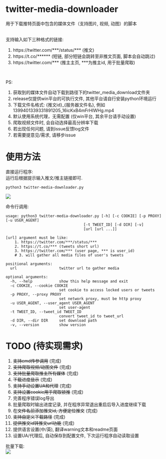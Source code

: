 # twitter-media-downloader
用于下载推特页面中包含的媒体文件（支持图片, 视频, 动图）的脚本  
<br/>

支持输入如下三种格式的链接:
1. https://<span></span>twitter.com/\*\*\*/status/\*\*\* (推文)  
2. https://<span></span>t.co/****** (短链, 部分短链会跳转至非推文页面, 脚本会自动跳过)  
3. https://<span></span>twitter.com/\*\*\* (推主主页, \*\*\*为推主id, 用于批量爬取)  
<br/>

PS:    
1. 获取到的媒体文件自动下载到路径下的twitter_media_download文件夹  
2. release仅提供win平台的可执行文件, 其他平台请自行安装python环境运行
4. 下载文件名格式: {推文id}_{服务器文件名}, 例如1399401339331891205_16icKxB4mFrHlWHg.mp4
5. 默认使用系统代理，无需配置 (仅win平台, 其余平台请手动设置)
6. 爬取视频文件时, 会自动选择最高分辨率下载
8. 若出现任何问题, 请到issue反馈log文件
9. 若需要提意见/需求, 请移步issue

# 使用方法

直接运行程序:  
运行后根据提示输入推文/推主链接即可.

    python3 twitter-media-downloader.py

<img src="https://i.loli.net/2020/08/13/wvPBc4mgVy9aCxo.png" ></a>

命令行调用:

    usage: python3 twitter-media-downloader.py [-h] [-c COOKIE] [-p PROXY] [-u USER_AGENT]
                                       [-t TWEET_ID] [-d DIR] [-v]
                                       [url [url ...]]

    [url] argument must be like:
        1. https://twitter.com/***/status/***
        2. https://t.co/*** (tweets short url)
        3. https://twitter.com/*** (user page, *** is user_id)
        # 3. will gather all media files of user's tweets

    positional arguments:
      url                   twitter url to gather media

    optional arguments:
      -h, --help            show this help message and exit
      -c COOKIE, --cookie COOKIE
                            set cookie to access locked users or tweets
      -p PROXY, --proxy PROXY
                            set network proxy, must be http proxy
      -u USER_AGENT, --user_agent USER_AGENT
                            set user-agent
      -t TWEET_ID, --tweet_id TWEET_ID
                            convert tweet_id to tweet_url
      -d DIR, --dir DIR     set download path
      -v, --version         show version


# TODO (待实现需求)  
1. ~~支持cmd传参调用~~ (完成)
2. ~~支持爬取视频/动图文件~~ (完成)
3. ~~支持批量爬取推主所有媒体~~ (完成)
4. ~~下载进度显示~~ (完成)
6. ~~支持手动设置UA和代理~~ (完成)
7. ~~支持设置cookie用于爬取锁推~~ (完成)
8. 完善程序错误log导出
9. 批量爬取时输出进度记录, 并在程序异常退出重启后导入进度继续下载
10. ~~在文件名前添加推文id, 方便定位推文~~ (完成)
11. ~~支持自定义下载路径~~ (完成)
12. ~~提供推文id转推文url功能~~ (完成)
13. 提供语言设置(中/英), 翻译warning文本和readme页面
14. 设置UA/代理后, 自动保存到配置文件, 下次运行程序自动读取设置

批量下载:  
<img src="https://pic.rmb.bdstatic.com/bjh/e7bb8983c155712b6175e99f9f66ff35.png">
